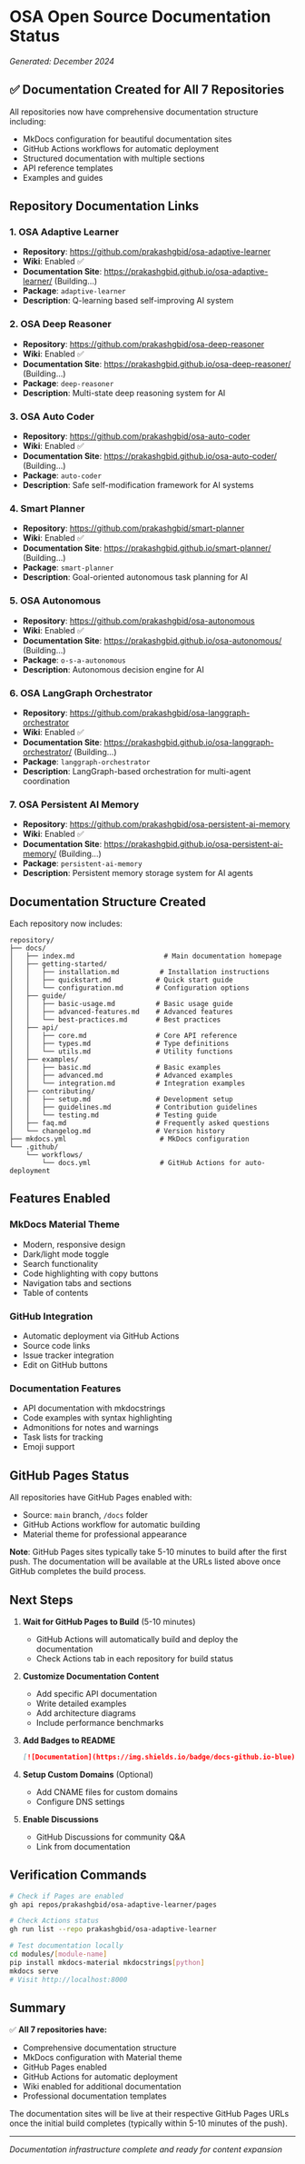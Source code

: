 # OSA Open Source Documentation Status

*Generated: December 2024*

## ✅ Documentation Created for All 7 Repositories

All repositories now have comprehensive documentation structure including:
- MkDocs configuration for beautiful documentation sites
- GitHub Actions workflows for automatic deployment
- Structured documentation with multiple sections
- API reference templates
- Examples and guides

## Repository Documentation Links

### 1. OSA Adaptive Learner
- **Repository**: https://github.com/prakashgbid/osa-adaptive-learner
- **Wiki**: Enabled ✅
- **Documentation Site**: https://prakashgbid.github.io/osa-adaptive-learner/ (Building...)
- **Package**: `adaptive-learner`
- **Description**: Q-learning based self-improving AI system

### 2. OSA Deep Reasoner
- **Repository**: https://github.com/prakashgbid/osa-deep-reasoner
- **Wiki**: Enabled ✅
- **Documentation Site**: https://prakashgbid.github.io/osa-deep-reasoner/ (Building...)
- **Package**: `deep-reasoner`
- **Description**: Multi-state deep reasoning system for AI

### 3. OSA Auto Coder
- **Repository**: https://github.com/prakashgbid/osa-auto-coder
- **Wiki**: Enabled ✅
- **Documentation Site**: https://prakashgbid.github.io/osa-auto-coder/ (Building...)
- **Package**: `auto-coder`
- **Description**: Safe self-modification framework for AI systems

### 4. Smart Planner
- **Repository**: https://github.com/prakashgbid/smart-planner
- **Wiki**: Enabled ✅
- **Documentation Site**: https://prakashgbid.github.io/smart-planner/ (Building...)
- **Package**: `smart-planner`
- **Description**: Goal-oriented autonomous task planning for AI

### 5. OSA Autonomous
- **Repository**: https://github.com/prakashgbid/osa-autonomous
- **Wiki**: Enabled ✅
- **Documentation Site**: https://prakashgbid.github.io/osa-autonomous/ (Building...)
- **Package**: `o-s-a-autonomous`
- **Description**: Autonomous decision engine for AI

### 6. OSA LangGraph Orchestrator
- **Repository**: https://github.com/prakashgbid/osa-langgraph-orchestrator
- **Wiki**: Enabled ✅
- **Documentation Site**: https://prakashgbid.github.io/osa-langgraph-orchestrator/ (Building...)
- **Package**: `langgraph-orchestrator`
- **Description**: LangGraph-based orchestration for multi-agent coordination

### 7. OSA Persistent AI Memory
- **Repository**: https://github.com/prakashgbid/osa-persistent-ai-memory
- **Wiki**: Enabled ✅
- **Documentation Site**: https://prakashgbid.github.io/osa-persistent-ai-memory/ (Building...)
- **Package**: `persistent-ai-memory`
- **Description**: Persistent memory storage system for AI agents

## Documentation Structure Created

Each repository now includes:

```
repository/
├── docs/
│   ├── index.md                      # Main documentation homepage
│   ├── getting-started/
│   │   ├── installation.md          # Installation instructions
│   │   ├── quickstart.md           # Quick start guide
│   │   └── configuration.md        # Configuration options
│   ├── guide/
│   │   ├── basic-usage.md          # Basic usage guide
│   │   ├── advanced-features.md    # Advanced features
│   │   └── best-practices.md       # Best practices
│   ├── api/
│   │   ├── core.md                 # Core API reference
│   │   ├── types.md                # Type definitions
│   │   └── utils.md                # Utility functions
│   ├── examples/
│   │   ├── basic.md                # Basic examples
│   │   ├── advanced.md             # Advanced examples
│   │   └── integration.md          # Integration examples
│   ├── contributing/
│   │   ├── setup.md                # Development setup
│   │   ├── guidelines.md           # Contribution guidelines
│   │   └── testing.md              # Testing guide
│   ├── faq.md                      # Frequently asked questions
│   └── changelog.md                # Version history
├── mkdocs.yml                       # MkDocs configuration
└── .github/
    └── workflows/
        └── docs.yml                 # GitHub Actions for auto-deployment
```

## Features Enabled

### MkDocs Material Theme
- Modern, responsive design
- Dark/light mode toggle
- Search functionality
- Code highlighting with copy buttons
- Navigation tabs and sections
- Table of contents

### GitHub Integration
- Automatic deployment via GitHub Actions
- Source code links
- Issue tracker integration
- Edit on GitHub buttons

### Documentation Features
- API documentation with mkdocstrings
- Code examples with syntax highlighting
- Admonitions for notes and warnings
- Task lists for tracking
- Emoji support

## GitHub Pages Status

All repositories have GitHub Pages enabled with:
- Source: `main` branch, `/docs` folder
- GitHub Actions workflow for automatic building
- Material theme for professional appearance

**Note**: GitHub Pages sites typically take 5-10 minutes to build after the first push. The documentation will be available at the URLs listed above once GitHub completes the build process.

## Next Steps

1. **Wait for GitHub Pages to Build** (5-10 minutes)
   - GitHub Actions will automatically build and deploy the documentation
   - Check Actions tab in each repository for build status

2. **Customize Documentation Content**
   - Add specific API documentation
   - Write detailed examples
   - Add architecture diagrams
   - Include performance benchmarks

3. **Add Badges to README**
   ```markdown
   [![Documentation](https://img.shields.io/badge/docs-github.io-blue)](https://prakashgbid.github.io/repo-name/)
   ```

4. **Setup Custom Domains** (Optional)
   - Add CNAME files for custom domains
   - Configure DNS settings

5. **Enable Discussions**
   - GitHub Discussions for community Q&A
   - Link from documentation

## Verification Commands

```bash
# Check if Pages are enabled
gh api repos/prakashgbid/osa-adaptive-learner/pages

# Check Actions status
gh run list --repo prakashgbid/osa-adaptive-learner

# Test documentation locally
cd modules/[module-name]
pip install mkdocs-material mkdocstrings[python]
mkdocs serve
# Visit http://localhost:8000
```

## Summary

✅ **All 7 repositories have:**
- Comprehensive documentation structure
- MkDocs configuration with Material theme
- GitHub Pages enabled
- GitHub Actions for automatic deployment
- Wiki enabled for additional documentation
- Professional documentation templates

The documentation sites will be live at their respective GitHub Pages URLs once the initial build completes (typically within 5-10 minutes of the push).

---

*Documentation infrastructure complete and ready for content expansion*